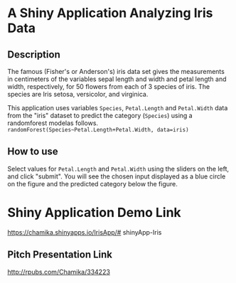 A Shiny Application Analyzing Iris Data
=======================================

Description
-----------

The famous (Fisher's or Anderson's) iris data set gives the measurements in centimeters of the variables sepal length and width and petal length and width, respectively, for 50 flowers from each of 3 species of iris. The species are Iris setosa, versicolor, and virginica.

This application uses variables `Species`, `Petal.Length` and `Petal.Width` data from the "iris" dataset to predict the category (`Species`) using a randomforest modelas follows.
`randomForest(Species~Petal.Length+Petal.Width, data=iris)`

How to use
----------
Select values for `Petal.Length` and `Petal.Width` using the sliders on the left, and click "submit".
You will see the chosen input displayed as a blue circle on the figure and the predicted category below the figure.


Shiny Application Demo Link
===========================

https://chamika.shinyapps.io/IrisApp/# shinyApp-Iris


Pitch Presentation Link
-----------------------

http://rpubs.com/Chamika/334223

